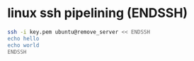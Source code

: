 # linux ssh pipelining (ENDSSH)

```sh
ssh -i key.pem ubuntu@remove_server << ENDSSH
echo hello
echo world
ENDSSH
```
